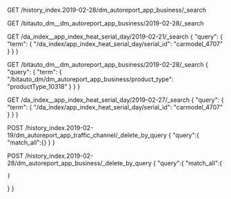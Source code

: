 GET /history_index.2019-02-28/dm_autoreport_app_business/_search


GET /bitauto_dm__dm_autoreport_app_business/2019-02-28/_search


GET /da_index__app_index_heat_serial_day/2019-02-21/_search
{
  "query": { 
    "term": { 
      "/da_index/app_index_heat_serial_day/serial_id": "carmodel_4707" 
    } 
  } 
}



GET /bitauto_dm__dm_autoreport_app_business/2019-02-28/_search
{
  "query": { 
    "term": { 
      "/bitauto_dm/dm_autoreport_app_business/product_type": "productType_10318" 
    } 
  } 
}

GET /da_index__app_index_heat_serial_day/2019-02-27/_search
{
  "query": { 
    "term": { 
      "/da_index/app_index_heat_serial_day/serial_id": "carmodel_4707" 
    } 
  } 
}



POST /history_index.2019-02-19/dm_autoreport_app_traffic_channel/_delete_by_query
{
  "query":{
    "match_all":{}
  }
}

POST /history_index.2019-02-28/dm_autoreport_app_business/_delete_by_query
{
  "query":{
    "match_all":{
      
    }
  }
}


